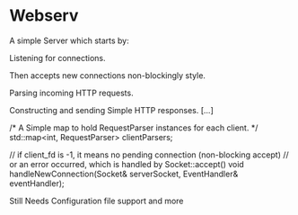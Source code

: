 # Webserv

A simple Server which starts by:

Listening for connections.

Then accepts new connections non-blockingly style.

Parsing incoming HTTP requests.

Constructing and sending Simple HTTP responses.
[...]
    

/* A Simple map to hold RequestParser instances for each client. */
std::map<int, RequestParser> clientParsers;



// if client_fd is -1, it means no pending connection (non-blocking accept)
// or an error occurred, which is handled by Socket::accept()
void handleNewConnection(Socket& serverSocket, EventHandler& eventHandler);


Still Needs Configuration file support and more
